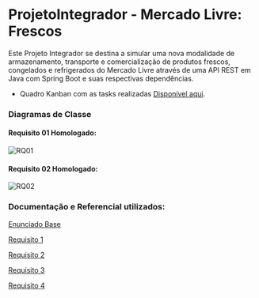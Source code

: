 # ProjetoIntegrador - Mercado Livre: Frescos


Este Projeto Integrador se destina a simular uma nova modalidade de armazenamento, transporte e comercialização de produtos frescos, congelados e refrigerados do Mercado Livre através de uma API REST em Java com Spring Boot e suas respectivas dependências.


- Quadro Kanban com as tasks realizadas [Disponível aqui](https://github.com/juliocesargama/ProjetoIntegrador-MeliFrescos/projects/1).

### Diagramas de Classe

#### Requisito 01 Homologado:

![RQ01](https://user-images.githubusercontent.com/70298438/165368861-83dcc6eb-1f7c-466c-897b-34b4543ee18d.jpg)


#### Requisito 02 Homologado:

![RQ02](https://user-images.githubusercontent.com/70298438/165368890-e2602f0c-83f0-4b34-957f-ce85284a8ba1.jpg)


### Documentação e Referencial utilizados:

[Enunciado Base](https://drive.google.com/file/d/1bBOM49bxqRR7apxP3sgV7_LRiTq9xQD2/view)

[Requisito 1](https://drive.google.com/file/d/1rbT3upYAwN-CrOVtze0M2Fq7Cobuj7FD/view)

[Requisito 2](https://drive.google.com/file/d/1M66St3F6TwWJ6WG_s1in75_bMyeKb8PM/view)

[Requisito 3](https://drive.google.com/file/d/1GnTl6sHhdvyKjR0oz0nXlyvzH-oW_2Jv/view)

[Requisito 4](https://drive.google.com/file/d/1kNZLztafr2tXuDU24W9xwUu09va2kMP0/view)


 
